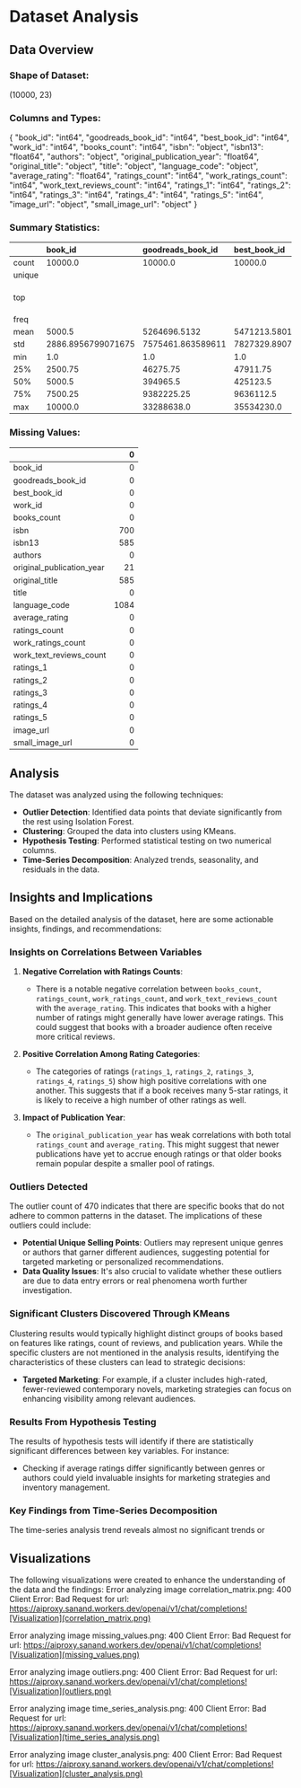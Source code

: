 # Dataset Analysis

## Data Overview

### Shape of Dataset:
(10000, 23)

### Columns and Types:
{
  "book_id": "int64",
  "goodreads_book_id": "int64",
  "best_book_id": "int64",
  "work_id": "int64",
  "books_count": "int64",
  "isbn": "object",
  "isbn13": "float64",
  "authors": "object",
  "original_publication_year": "float64",
  "original_title": "object",
  "title": "object",
  "language_code": "object",
  "average_rating": "float64",
  "ratings_count": "int64",
  "work_ratings_count": "int64",
  "work_text_reviews_count": "int64",
  "ratings_1": "int64",
  "ratings_2": "int64",
  "ratings_3": "int64",
  "ratings_4": "int64",
  "ratings_5": "int64",
  "image_url": "object",
  "small_image_url": "object"
}

### Summary Statistics:
|        | book_id            | goodreads_book_id   | best_book_id      | work_id            | books_count        | isbn      | isbn13             | authors      | original_publication_year   | original_title   | title          | language_code   | average_rating      | ratings_count      | work_ratings_count   | work_text_reviews_count   | ratings_1         | ratings_2         | ratings_3          | ratings_4         | ratings_5         | image_url                                                                                | small_image_url                                                                        |
|:-------|:-------------------|:--------------------|:------------------|:-------------------|:-------------------|:----------|:-------------------|:-------------|:----------------------------|:-----------------|:---------------|:----------------|:--------------------|:-------------------|:---------------------|:--------------------------|:------------------|:------------------|:-------------------|:------------------|:------------------|:-----------------------------------------------------------------------------------------|:---------------------------------------------------------------------------------------|
| count  | 10000.0            | 10000.0             | 10000.0           | 10000.0            | 10000.0            | 9300      | 9415.0             | 10000        | 9979.0                      | 9415             | 10000          | 8916            | 10000.0             | 10000.0            | 10000.0              | 10000.0                   | 10000.0           | 10000.0           | 10000.0            | 10000.0           | 10000.0           | 10000                                                                                    | 10000                                                                                  |
| unique |                    |                     |                   |                    |                    | 9300      |                    | 4664         |                             | 9274             | 9964           | 25              |                     |                    |                      |                           |                   |                   |                    |                   |                   | 6669                                                                                     | 6669                                                                                   |
| top    |                    |                     |                   |                    |                    | 375700455 |                    | Stephen King |                             |                  | Selected Poems | eng             |                     |                    |                      |                           |                   |                   |                    |                   |                   | https://s.gr-assets.com/assets/nophoto/book/111x148-bcc042a9c91a29c1d680899eff700a03.png | https://s.gr-assets.com/assets/nophoto/book/50x75-a91bf249278a81aabab721ef782c4a74.png |
| freq   |                    |                     |                   |                    |                    | 1         |                    | 60           |                             | 5                | 4              | 6341            |                     |                    |                      |                           |                   |                   |                    |                   |                   | 3332                                                                                     | 3332                                                                                   |
| mean   | 5000.5             | 5264696.5132        | 5471213.5801      | 8646183.4246       | 75.7127            |           | 9755044298883.463  |              | 1981.987674115643           |                  |                |                 | 4.002191000000001   | 54001.2351         | 59687.3216           | 2919.9553                 | 1345.0406         | 3110.885          | 11475.8938         | 19965.6966        | 23789.8056        |                                                                                          |                                                                                        |
| std    | 2886.8956799071675 | 7575461.863589611   | 7827329.890719961 | 11751060.824080039 | 170.47072765025834 |           | 442861920665.57336 |              | 152.57666516754668          |                  |                |                 | 0.25442748053872905 | 157369.95643554674 | 167803.7852374182    | 6124.378131569911         | 6635.626262783459 | 9717.123578396993 | 28546.449183182456 | 51447.35838380058 | 79768.88561077163 |                                                                                          |                                                                                        |
| min    | 1.0                | 1.0                 | 1.0               | 87.0               | 1.0                |           | 195170342.0        |              | -1750.0                     |                  |                |                 | 2.47                | 2716.0             | 5510.0               | 3.0                       | 11.0              | 30.0              | 323.0              | 750.0             | 754.0             |                                                                                          |                                                                                        |
| 25%    | 2500.75            | 46275.75            | 47911.75          | 1008841.0          | 23.0               |           | 9780316192995.0    |              | 1990.0                      |                  |                |                 | 3.85                | 13568.75           | 15438.75             | 694.0                     | 196.0             | 656.0             | 3112.0             | 5405.75           | 5334.0            |                                                                                          |                                                                                        |
| 50%    | 5000.5             | 394965.5            | 425123.5          | 2719524.5          | 40.0               |           | 9780451528640.0    |              | 2004.0                      |                  |                |                 | 4.02                | 21155.5            | 23832.5              | 1402.0                    | 391.0             | 1163.0            | 4894.0             | 8269.5            | 8836.0            |                                                                                          |                                                                                        |
| 75%    | 7500.25            | 9382225.25          | 9636112.5         | 14517748.25        | 67.0               |           | 9780830777175.0    |              | 2011.0                      |                  |                |                 | 4.18                | 41053.5            | 45915.0              | 2744.25                   | 885.0             | 2353.25           | 9287.0             | 16023.5           | 17304.5           |                                                                                          |                                                                                        |
| max    | 10000.0            | 33288638.0          | 35534230.0        | 56399597.0         | 3455.0             |           | 9790007672390.0    |              | 2017.0                      |                  |                |                 | 4.82                | 4780653.0          | 4942365.0            | 155254.0                  | 456191.0          | 436802.0          | 793319.0           | 1481305.0         | 3011543.0         |                                                                                          |                                                                                        |

### Missing Values:
|                           |    0 |
|:--------------------------|-----:|
| book_id                   |    0 |
| goodreads_book_id         |    0 |
| best_book_id              |    0 |
| work_id                   |    0 |
| books_count               |    0 |
| isbn                      |  700 |
| isbn13                    |  585 |
| authors                   |    0 |
| original_publication_year |   21 |
| original_title            |  585 |
| title                     |    0 |
| language_code             | 1084 |
| average_rating            |    0 |
| ratings_count             |    0 |
| work_ratings_count        |    0 |
| work_text_reviews_count   |    0 |
| ratings_1                 |    0 |
| ratings_2                 |    0 |
| ratings_3                 |    0 |
| ratings_4                 |    0 |
| ratings_5                 |    0 |
| image_url                 |    0 |
| small_image_url           |    0 |

## Analysis

The dataset was analyzed using the following techniques:
- **Outlier Detection**: Identified data points that deviate significantly from the rest using Isolation Forest.
- **Clustering**: Grouped the data into clusters using KMeans.
- **Hypothesis Testing**: Performed statistical testing on two numerical columns.
- **Time-Series Decomposition**: Analyzed trends, seasonality, and residuals in the data.

## Insights and Implications

Based on the detailed analysis of the dataset, here are some actionable insights, findings, and recommendations:

### Insights on Correlations Between Variables

1. **Negative Correlation with Ratings Counts**:
   - There is a notable negative correlation between `books_count`, `ratings_count`, `work_ratings_count`, and `work_text_reviews_count` with the `average_rating`. This indicates that books with a higher number of ratings might generally have lower average ratings. This could suggest that books with a broader audience often receive more critical reviews.

2. **Positive Correlation Among Rating Categories**:
   - The categories of ratings (`ratings_1`, `ratings_2`, `ratings_3`, `ratings_4`, `ratings_5`) show high positive correlations with one another. This suggests that if a book receives many 5-star ratings, it is likely to receive a high number of other ratings as well.

3. **Impact of Publication Year**:
   - The `original_publication_year` has weak correlations with both total `ratings_count` and `average_rating`. This might suggest that newer publications have yet to accrue enough ratings or that older books remain popular despite a smaller pool of ratings.

### Outliers Detected

The outlier count of 470 indicates that there are specific books that do not adhere to common patterns in the dataset. The implications of these outliers could include:

- **Potential Unique Selling Points**: Outliers may represent unique genres or authors that garner different audiences, suggesting potential for targeted marketing or personalized recommendations.
- **Data Quality Issues**: It's also crucial to validate whether these outliers are due to data entry errors or real phenomena worth further investigation.

### Significant Clusters Discovered Through KMeans

Clustering results would typically highlight distinct groups of books based on features like ratings, count of reviews, and publication years. While the specific clusters are not mentioned in the analysis results, identifying the characteristics of these clusters can lead to strategic decisions:

- **Targeted Marketing**: For example, if a cluster includes high-rated, fewer-reviewed contemporary novels, marketing strategies can focus on enhancing visibility among relevant audiences.

### Results From Hypothesis Testing

The results of hypothesis tests will identify if there are statistically significant differences between key variables. For instance:

- Checking if average ratings differ significantly between genres or authors could yield invaluable insights for marketing strategies and inventory management.

### Key Findings from Time-Series Decomposition

The time-series analysis trend reveals almost no significant trends or

## Visualizations

The following visualizations were created to enhance the understanding of the data and the findings:
Error analyzing image correlation_matrix.png: 400 Client Error: Bad Request for url: https://aiproxy.sanand.workers.dev/openai/v1/chat/completions![Visualization](correlation_matrix.png)

Error analyzing image missing_values.png: 400 Client Error: Bad Request for url: https://aiproxy.sanand.workers.dev/openai/v1/chat/completions![Visualization](missing_values.png)

Error analyzing image outliers.png: 400 Client Error: Bad Request for url: https://aiproxy.sanand.workers.dev/openai/v1/chat/completions![Visualization](outliers.png)

Error analyzing image time_series_analysis.png: 400 Client Error: Bad Request for url: https://aiproxy.sanand.workers.dev/openai/v1/chat/completions![Visualization](time_series_analysis.png)

Error analyzing image cluster_analysis.png: 400 Client Error: Bad Request for url: https://aiproxy.sanand.workers.dev/openai/v1/chat/completions![Visualization](cluster_analysis.png)

